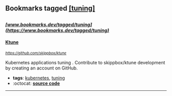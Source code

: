 ## Bookmarks tagged [[tuning]](https://www.bookmarks.dev?q=[tuning])

_<sup><sup>[www.bookmarks.dev/tagged/tuning](https://www.bookmarks.dev/tagged/tuning)</sup></sup>_
---
#### [Ktune](https://github.com/skippbox/ktune)
_<sup>https://github.com/skippbox/ktune</sup>_

Kubernetes applications tuning . Contribute to skippbox/ktune development by creating an account on GitHub.
* **tags**: [kubernetes](../tagged/kubernetes.md), [tuning](../tagged/tuning.md)
* :octocat: **[source code](https://github.com/skippbox/ktune)**
---
